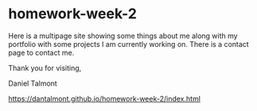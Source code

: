 # homework-week-2
Here is a multipage site showing some things about me along with my portfolio with some projects I am currently working on. There is a contact page to contact me.

Thank you for visiting,

Daniel Talmont

https://dantalmont.github.io/homework-week-2/index.html
